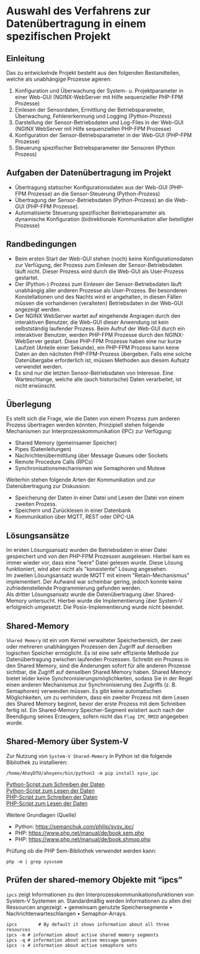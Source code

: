 # Auswahl des Verfahrens zur Datenübertragung in einem spezifischen Projekt

## Einleitung
Das zu entwickelnde Projekt besteht aus den folgenden Bestandteilen, welche als unabhängige Prozesse agieren:
1. Konfiguration und Überwachung der System- u. Projektparameter in einer Web-GUI (NGINX-WebServer mit Hilfe sequenzieller PHP-FPM Prozesse) 
1. Einlesen der Sensordaten, Ermittlung der Betriebsparameter, Überwachung, Fehlererkennung und Logging (Python-Prozess)
1. Darstellung der Sensor-Betriebsdaten und Log-Files in der Web-GUI (NGINX WebServer mit Hilfe sequenziellen PHP-FPM Prozesse) 
1. Konfiguration der Sensor-Betriebsparameter in der Web-GUI (PHP-FPM Prozesse)
1. Steuerung spezifischer Betriebsparameter der Sensoren (Python Prozess)

## Aufgaben der Datenübertragung im Projekt
* Übertragung statischer Konfigurationsdaten aus der Web-GUI (PHP-FPM Prozesse) an die Sensor-Steuerung (Python-Prozess)
* Übertragung der Sensor-Betriebsdaten (Python-Prozess) an die Web-GUI (PHP-FPM Prozesse).
* Automatisierte Steuerung spezifischer Betriebsparameter als dynamische Konfiguration (bidirektionale Kommunikation aller beteiligter Prozesse)

## Randbedingungen
* Beim ersten Start der Web-GUI stehen (noch) keine Konfigurationsdaten zur Verfügung, der Prozess zum Einlesen der Sensor-Betriebsdaten läuft nicht. Dieser Prozess wird durch die Web-GUI als User-Prozess gestartet.
* Der (Python-) Prozess zum Einlesen der Sensor-Betriebsdaten läuft unabhängig aller anderen Prozesse als User-Prozess. Bei besonderen Konstellationen und des Nachts wird er angehalten, in diesen Fällen müssen die vorhandenen (veralteten) Betriebsdaten in der Web-GUI angezeigt werden.
* Der NGINX WebServer wartet auf eingehende Angragen durch den interaktiven Benutzer, die Web-GUI dieser Anwendung ist kein selbstständig laufender Prozess. Beim Aufruf der Web-GUI durch ein interaktiver Benutzer, werden PHP-FPM Prozesse durch den NGINX-WebServer gestart. Diese PHP-FPM Prozesse haben eine nur kurze Laufzeit (Anteile einer Sekunde), ein PHP-FPM Prozess kann keine Daten an den nächsten PHP-FPM-Prozess übergeben. Falls eine solche Datenübergabe erforderlich ist, müssen Methoden aus diesem Aufsatz verwendet werden.
* Es sind nur die letzten Sensor-Betriebsdaten von Interesse. Eine Warteschlange, welche alle (auch historische) Daten verarbeitet, ist nicht erwünscht.

## Überlegung
Es stellt sich die Frage, wie die Daten von einem Prozess zum anderen Prozess übertragen werden könnten.
Prinzipiell stehen folgende Mechanismen zur Interprozesskommunikation (IPC) zur Verfügung:
* Shared Memory (gemeinsamer Speicher)
* Pipes (Datenleitungen)
* Nachrichtenübermittlung über Message Queues oder Sockets
* Remote Procedure Calls (RPCs)
* Synchronisationsmechanismen wie Semaphoren und Mutexe

Weiterhin stehen folgende Arten der Kommunikation und zur Datenübertragung zur Diskussion:
* Speicherung der Daten in einer Datei und Lesen der Datei von einem zweiten Prozess.
* Speichern und Zurücklesen in einer Datenbank
* Kommunikation über MQTT, REST oder OPC-UA

## Lösungsansätze
Im ersten Lösungsansatz wurden die Betriebsdaten in einer Datei gespeichert und von den PHP-FPM Prozessen ausgelesen. Hierbei kam es immer wieder vor, dass eine "leere" Datei gelesen wurde. Diese Lösung funktioniert, wird aber nicht als "konsistente" Lösung angesehen.  
Im zweiten Lösungsansatz wurde MQTT mit einem "Retain-Mechanismus" implementiert. Der Aufwand war scheinbar gering, jedoch konnte keine zufriedenstellende Programmierung gefunden werden.  
Als dritter Lösungsansatz wurde die Datenübertragung über Shared-Memory untersucht. Hierbei wurde die Implementierung über System-V erfolgreich umgesetzt. Die Posix-Implementierung wurde nicht beendet.

## Shared-Memory
`Shared Memory` ist ein vom Kernel verwalteter Speicherbereich, der zwei oder mehreren unabhängigen Prozessen den Zugriff auf denselben logischen Speicher ermöglicht.
Es ist eine sehr effiziente Methode zur Datenübertragung zwischen laufenden Prozessen.
Schreibt ein Prozess in den Shared Memory, sind die Änderungen sofort für alle anderen Prozesse sichtbar, die Zugriff auf denselben Shared Memory haben.
Shared Memory bietet leider keine Synchronisierungsmöglichkeiten, sodass Sie in der Regel einen anderen Mechanismus zur Synchronisierung des Zugriffs
(z. B. Semaphoren) verwenden müssen. Es gibt keine automatischen Möglichkeiten, um zu verhindern,
dass ein zweiter Prozess mit dem Lesen des Shared Memory beginnt, bevor der erste Prozess mit dem Schreiben fertig ist.
Ein Shared-Memory Speicher-Segment existiert auch nach der Beendigung seines Erzeugers, sofern nicht das `Flag IPC_RMID` angegeben wurde.

## Shared-Memory über System-V
Zur Nutzung von `System-V Shared-Memory` in Python ist die folgende Bibliothek zu installieren:
```code
/home/AhoyDTU/ahoyenv/bin/python3 -m pip install sysv_ipc
```
[Python-Script zum Schreiben der Daten](./sysV_out.py)  
[Python-Script zum Lesen der Daten](./sysV_in.py)  
[PHP-Script zum Schreiben der Daten](./sysV_out.php)  
[PHP-Script zum Lesen der Daten](./sysV_in.php)  

Weitere Grundlagen (Quelle)
- Python: <https://semanchuk.com/philip/sysv_ipc/>
- PHP: <https://www.php.net/manual/de/book.sem.php>
- PHP: <https://www.php.net/manual/de/book.shmop.php>
 
Prüfung ob die PHP Sem-Bibliothek verwendet werden kann:
```code
php -m | grep sysvsem
```

## Prüfen der shared-memory Objekte mit “ipcs”
`ipcs` zeigt Informationen zu den Interprozesskommunikationsfunktionen von System-V Systemen an.
Standardmäßig werden Informationen zu allen drei Ressourcen angezeigt:
•	gemeinsam genutzte Speichersegmente
•	Nachrichtenwarteschlangen
•	Semaphor-Arrays.
```code
ipcs		# By default it shows information about all three resources
ipcs -m	# information about active shared memory segments
ipcs -q	# information about active message queues
ipcs -s	# information about active semaphore sets
```

